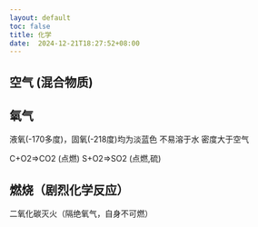 ```yaml
---
layout: default
toc: false
title: 化学
date:  2024-12-21T18:27:52+08:00
---
```



## 空气 (混合物质)

## 氧气
液氧(-170多度)，固氧(-218度)均为淡蓝色
不易溶于水
密度大于空气

C+O2=>CO2 (点燃)
S+O2=>SO2 (点燃,硫)

## 燃烧（剧烈化学反应）

二氧化碳灭火（隔绝氧气，自身不可燃）



